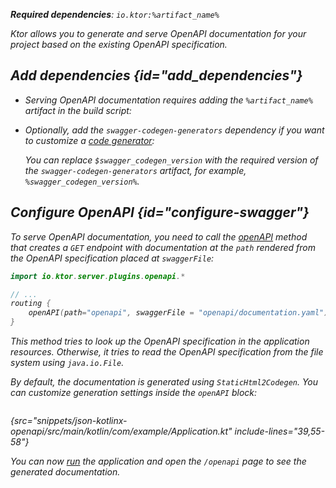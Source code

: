 [//]: # (title: OpenAPI)

<var name="artifact_name" value="ktor-server-openapi"/>
<var name="package_name" value="io.ktor.server.plugins.openapi"/>
<var name="plugin_api_link" value="https://api.ktor.io/ktor-server/ktor-server-plugins/ktor-server-openapi/io.ktor.server.plugins.openapi/open-a-p-i.html"/>

<tldr>
<p>
<b>Required dependencies</b>: <code>io.ktor:%artifact_name%</code>
</p>
<var name="example_name" value="json-kotlinx-openapi"/>
<include from="lib.topic" element-id="download_example"/>
<include from="lib.topic" element-id="native_server_not_supported"/>
</tldr>

Ktor allows you to generate and serve OpenAPI documentation for your project based on the existing OpenAPI specification.

<include from="swagger-ui.md" element-id="open-api-note"/>


## Add dependencies {id="add_dependencies"}

* Serving OpenAPI documentation requires adding the `%artifact_name%` artifact in the build script:

  <include from="lib.topic" element-id="add_ktor_artifact"/>

* Optionally, add the `swagger-codegen-generators` dependency if you want to customize a 
   [code generator](https://github.com/swagger-api/swagger-codegen-generators):

  <var name="group_id" value="io.swagger.codegen.v3"/>
  <var name="artifact_name" value="swagger-codegen-generators"/>
  <var name="version" value="swagger_codegen_version"/>
  <include from="lib.topic" element-id="add_artifact"/>

  You can replace `$swagger_codegen_version` with the required version of the `swagger-codegen-generators` artifact, for example, `%swagger_codegen_version%`.


## Configure OpenAPI {id="configure-swagger"}

To serve OpenAPI documentation, you need to call the [openAPI](%plugin_api_link%) method that creates a `GET` endpoint with documentation 
at the `path` rendered from the OpenAPI specification placed at `swaggerFile`:

```kotlin
import io.ktor.server.plugins.openapi.*

// ...
routing {
    openAPI(path="openapi", swaggerFile = "openapi/documentation.yaml")
}
```

This method tries to look up the OpenAPI specification in the application resources.
Otherwise, it tries to read the OpenAPI specification from the file system using `java.io.File`.

By default, the documentation is generated using `StaticHtml2Codegen`.
You can customize generation settings inside the `openAPI` block:

```kotlin
```
{src="snippets/json-kotlinx-openapi/src/main/kotlin/com/example/Application.kt" include-lines="39,55-58"}

You can now [run](running.md) the application and open the `/openapi` page to see the generated documentation.